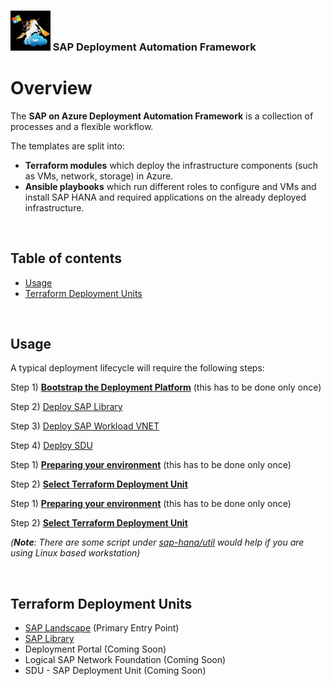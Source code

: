 ### <img src="assets/images/UnicornSAPBlack256x256.png" width="64px"> SAP Deployment Automation Framework <!-- omit in toc -->
# Overview <!-- omit in toc -->


<!-- TODO -->

The **SAP on Azure Deployment Automation Framework** is a collection of processes and a flexible workflow.




The templates are split into:
- **Terraform modules**
which deploy the infrastructure components (such as VMs, network, storage) in Azure.
- **Ansible playbooks**
which run different roles to configure and VMs and install SAP HANA and required applications on the already deployed infrastructure.

<br/>

## Table of contents <!-- omit in toc -->

- [Usage](#usage)
- [Terraform Deployment Units](#terraform-deployment-units)

<br/>

## Usage

A typical deployment lifecycle will require the following steps:

Step 1) [**Bootstrap the Deployment Platform**](/documentation/deployment-platform-bootstrap.md) (this has to be done only once)

Step 2) [Deploy SAP Library]()

Step 3) [Deploy SAP Workload VNET]()

Step 4) [Deploy SDU]()

Step 1) [**Preparing your environment**](/documentation/getting-started.md#preparing-your-environment) (this has to be done only once)

Step 2) [**Select Terraform Deployment Unit**](#terraform-deployment-units)


Step 1) [**Preparing your environment**](/documentation/getting-started.md#preparing-your-environment) (this has to be done only once)

Step 2) [**Select Terraform Deployment Unit**](#terraform-deployment-units)

   *(**Note**: There are some script under [sap-hana/util](https://github.com/Azure/sap-hana/tree/master/util) would help if you are using Linux based workstation)*

<br/>

## Terraform Deployment Units

- [SAP Landscape](/deploy/terraform/SAPLandscape.md) (Primary Entry Point)
- [SAP Library](/deploy/terraform-units/workspace/SAP_Library/Readme.md)
- Deployment Portal (Coming Soon)
- Logical SAP Network Foundation (Coming Soon)
- SDU - SAP Deployment Unit (Coming Soon)


<br/><br/><br/><br/>  

